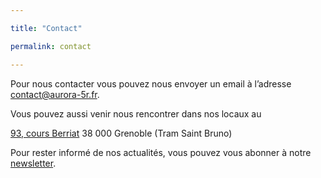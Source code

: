 ```yaml
---

title: "Contact"

permalink: contact

---
```


Pour nous contacter vous pouvez nous envoyer un email à l’adresse [contact@aurora-5r.fr](mailto:contact@aurora-5r.fr).

Vous pouvez aussi venir nous rencontrer dans nos locaux au 

[93, cours Berriat](https://www.google.com/url?q=https://www.google.com/maps/place/AuRorA-5R,%2B93%2BCours%2BBerriat,%2B38000%2BGrenoble/@45.1882748,5.7124913,17z/data%3D!4m2!3m1!1s0x478af5bb0f2895bd:0x67112db291b6a473&sa=D&ust=1611315689252000&usg=AOvVaw2_Qzaf6W6aSNKZXrGISL9Y) 38 000 Grenoble (Tram Saint Bruno)

Pour rester informé de nos actualités, vous pouvez vous abonner à notre [newsletter](https://www.google.com/url?q=https://aurora-5r.fr/newsletter/&sa=D&ust=1611315689253000&usg=AOvVaw1D99HbKqqoSE3pHcEP5E-6).

